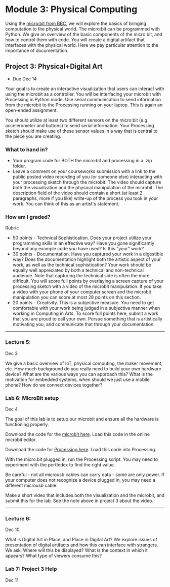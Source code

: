 # Module 3: Physical Computing

Using the [micro:bit from BBC](https://microbit.org/), we will explore the basics of bringing computation to the physical world.
The micro:bit can be programmed with Python. 
We give an overview of the basic components of the micro:bit, and how to control them with code.
You will create a digital artifact that interfaces with the physical world.
Here we pay particular attention to the importance of documentation.

<a name="project3"></a>

## Project 3: Physical+Digital Art

- Due Dec 14

Your goal is to create an interactive visualization that users can interact with using the microbit as a controller.
You will be interfacing your microbit with Processing in Python mode.
Use serial communication to send information from the microbit to the Processing running on your laptop.
This is again an open-ended assignment.

You should utilize at least two different sensors on the micro:bit (e.g. accelerometer and buttons) to send serial information.
Your Processing sketch should make use of these sensor values in a way that is central to the piece you are creating.

### What to hand in?

- Your program code for BOTH the micro:bit and processing in a .zip folder.
- Leave a comment on your courseworks submission with a link to the public posted video recording of you (or someone else) interacting with your processing sketch through the microbit. The video should capture both the visualization and the physical manipulation of the microbit.  The description field of the video should contain a short (at least 2 paragraphs, more if you like) write-up of the process you took in your work. You can think of this as an artist's statement. 

### How am I graded?

Rubric

- 50 points - Technical Sophistication. Does your project utilize your programming skills in an effective way? Have you gone significantly beyond any example code you have used? Is this "your" work?
- 30 points - Documentation. Have you captured your work in a digestible way? Does the documentation highlight both the artistic aspect of your work, as well as the technical sophistication? Your work should be equally well appreciated by both a technical and non-technical audience. Note that capturing the technical side is often the more difficult.
You will score full points by overlaying a screen capture of your processing sketch with a video of the microbit manipulation. If you take a video with your phone of your computer screen and the microbit manipulation you can score at most 28 points on this section.
- 20 points - Creativity. This is a subjective measure. You need to get comfortable with your work being judged in a subjective manner when working in Computing in Arts. To score full points here, submit a work that you are proud to call your own. Pursue something that is artistically motivating you, and communicate that through your documentation.

<hr>

### Lecture 5: 
Dec 3

We give a basic overview of IoT, physical computing, the maker movement, etc.
How much background do you really need to build your own hardware device?
What are the various ways you can approach this?
What is the motivation for embedded systems, when should we just use a mobile phone?
How do we connect devices together?

### Lab 6: MicroBit setup

Dec 4

The goal of this lab is to setup our microbit and ensure all the hardware is functioning properly.

Download the code for the [microbit here](template/microbitSend.py).
Load this code in the online microbit editor.

Download the code for [Processing here](template/microbitRead.py).
Load this code into Processing.

With the micro:bit plugged in, run the Processing script. 
You may need to experiment with the portIndex to find the right value.

Be careful - not all microusb cables can carry data - some are only power.
If your computer does not recognize a device plugged in, you may need a different microusb cable.

Make a short video that includes both the visualization and the microbit, and submit this for the lab.
See the note above in project 3 about the video.

<hr>


### Lecture 6: 

Dec 10

What is Digital Art in Place, and Place in Digital Art?
We explore issues of presentation of digital artifacts and how this can interface with strangers.
We ask: Where will this be displayed? What is the context in which it appears? What type of viewers consume this?

### Lab 7: Project 3 Help

Dec 11

